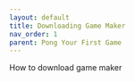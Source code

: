```yaml
---
layout: default
title: Downloading Game Maker
nav_order: 1
parent: Pong Your First Game
---
```


How to download game maker

